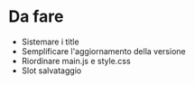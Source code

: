 # Da fare

- Sistemare i title
- Semplificare l'aggiornamento della versione
- Riordinare main.js e style.css
- Slot salvataggio
